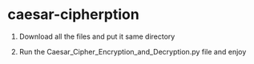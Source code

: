 # caesar-cipherption

1. Download all the files and put it same directory

2. Run the Caesar_Cipher_Encryption_and_Decryption.py file and enjoy
